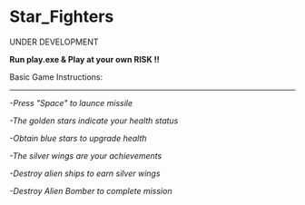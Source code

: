 # Star_Fighters

UNDER DEVELOPMENT 

**Run play.exe & Play at your own RISK !!** 

Basic Game Instructions: 
<hr>

*-Press "Space" to launce missile*

*-The golden stars indicate your health status*

*-Obtain blue stars to upgrade health*

*-The silver wings are your achievements*

*-Destroy alien ships to earn silver wings*

*-Destroy Alien Bomber to complete mission*

